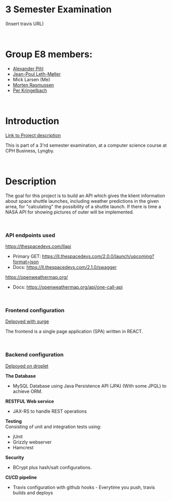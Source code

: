 # 3 Semester Examination

(Insert travis URL)

<br>

# Group E8 members:

- [Alexander Pihl](https://github.com/AlexanderPihl)
- [Jean-Poul Leth-Møller](https://github.com/Jean-Poul)
- Mick Larsen (Me)
- [Morten Rasmussen]()
- [Per Kringelbach](https://github.com/cph-pk)

<br>

# Introduction

[Link to Project description](https://drive.google.com/file/d/1KJbXQlUVfwblKARqqhvivvKv12Bh_ECm/view)

This is part of a 3'rd semester examination, at a computer science course at CPH Business, Lyngby.

<br>

# Description

The goal for this project is to build an API which gives the klient information about space shuttle launches, including weather predictions in the given arrea, for "calculating" the possibility of a shuttle launch. If there is time a NASA API for showing pictures of outer  will be implemented.

<br>

### **API endpoints used**

https://thespacedevs.com/llapi 
- Primary GET: https://ll.thespacedevs.com/2.0.0/launch/upcoming?format=json 
- Docs: https://ll.thespacedevs.com/2.1.0/swagger 

https://openweathermap.org/ 
- Docs: https://openweathermap.org/api/one-call-api 

<br>

### **Frontend configuration**

[Delpoyed with surge](http://rocketlaunch.surge.sh/)

The frontend is a single page application (SPA) written in REACT.

<br>

### **Backend configuration**

[Delpoyed on droplet](https://micklarsen.com/3_sem_eksamensprojekt/)

**The Database**

- MySQL Database using Java Persistence API (JPA) (With some JPQL) to achieve ORM.

**RESTFUL Web service**

- JAX-RS to handle REST operations

**Testing**  
Consisting of unit and integration tests using:

- jUnit
- Grizzly webserver
- Hamcrest

**Security**

- BCrypt plus hash/salt configurations.

**CI/CD pipeline**

- Travis configuration with github hooks - Everytime you push, travis builds and deploys

<br>
